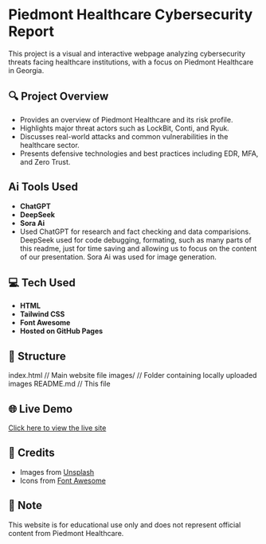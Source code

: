 # Piedmont Healthcare Cybersecurity Report

This project is a visual and interactive webpage analyzing cybersecurity threats facing healthcare institutions, with a focus on Piedmont Healthcare in Georgia.

## 🔍 Project Overview
- Provides an overview of Piedmont Healthcare and its risk profile.
- Highlights major threat actors such as LockBit, Conti, and Ryuk.
- Discusses real-world attacks and common vulnerabilities in the healthcare sector.
- Presents defensive technologies and best practices including EDR, MFA, and Zero Trust.

## Ai Tools Used
- **ChatGPT**
- **DeepSeek**
- **Sora Ai**
- Used ChatGPT for research and fact checking and data comparisions. DeepSeek used for code debugging, formating, such as many parts of this readme, just for time saving and allowing us to focus on the content of our presentation. Sora Ai was used for image generation.


## 💻 Tech Used
- **HTML**
- **Tailwind CSS**
- **Font Awesome**
- **Hosted on GitHub Pages**



## 📁 Structure
index.html // Main website file images/ // Folder containing locally uploaded images README.md // This file

## 🌐 Live Demo
[Click here to view the live site](https://yourusername.github.io/your-repo-name/)

## 📸 Credits
- Images from [Unsplash](https://unsplash.com/)
- Icons from [Font Awesome](https://fontawesome.com/)

## 📌 Note
This website is for educational use only and does not represent official content from Piedmont Healthcare.
